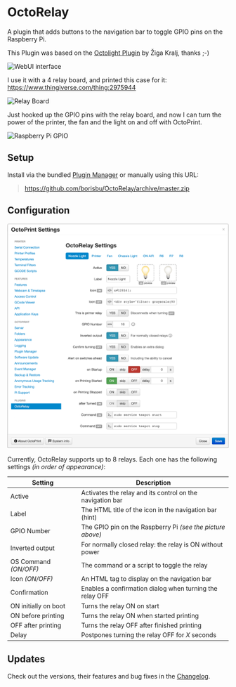 # OctoRelay

A plugin that adds buttons to the navigation bar to toggle GPIO pins on the Raspberry Pi.

This Plugin was based on the [Octolight Plugin](https://github.com/gigibu5/OctoLight) by Žiga Kralj, thanks ;-)

![WebUI interface](img/screenshot.png)

I use it with a 4 relay board, and printed this case for it:
https://www.thingiverse.com/thing:2975944

![Relay Board](img/relay-raspberry.jpg)

Just hooked up the GPIO pins with the relay board, and now I can turn the power of the printer,
the fan and the light on and off with OctoPrint.

![Raspberry Pi GPIO](img/rpi_gpio.png)

## Setup

Install via the bundled [Plugin Manager](https://docs.octoprint.org/en/master/bundledplugins/pluginmanager.html)
or manually using this URL:

> https://github.com/borisbu/OctoRelay/archive/master.zip

## Configuration

![Settings panel](img/settings.png)

Currently, OctoRelay supports up to 8 relays.
Each one has the following settings *(in order of appearance)*:

| Setting               | Description                                                |
|-----------------------|------------------------------------------------------------|
| Active                | Activates the relay and its control on the navigation bar  |
| Label                 | The HTML title of the icon in the navigation bar (hint)    |
| GPIO Number           | The GPIO pin on the Raspberry Pi *(see the picture above)* |
| Inverted output       | For normally closed relay: the relay is ON without power   |
| OS Command *(ON/OFF)* | The command or a script to toggle the relay                |
| Icon *(ON/OFF)*       | An HTML tag to display on the navigation bar               |
| Confirmation          | Enables a confirmation dialog when turning the relay OFF   |
| ON initially on boot  | Turns the relay ON on start                                |
| ON before printing    | Turns the relay ON when started printing                   |
| OFF after printing    | Turns the relay OFF after finished printing                |
| Delay                 | Postpones turning the relay OFF for *X* seconds            |

## Updates

Check out the versions, their features and bug fixes in the [Changelog](CHANGELOG.md).
